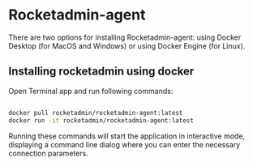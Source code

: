 # Rocketadmin-agent

There are two options for installing Rocketadmin-agent: using Docker Desktop (for MacOS and Windows) or using Docker Engine (for Linux).

## Installing rocketadmin using docker

Open Terminal app and run following commands:

```bash

docker pull rocketadmin/rocketadmin-agent:latest
docker run -it rocketadmin/rocketadmin-agent:latest

```

Running these commands will start the application in interactive mode, displaying a command line dialog where you can enter the necessary connection parameters.
